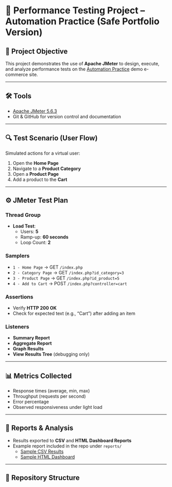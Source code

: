 # 🚀 Performance Testing Project – Automation Practice (Safe Portfolio Version)

## 📌 Project Objective
This project demonstrates the use of **Apache JMeter** to design, execute, and analyze performance tests on the [Automation Practice](http://www.automationpractice.pl/index.php) demo e-commerce site.  

---

## 🛠 Tools
- [Apache JMeter 5.6.3](https://jmeter.apache.org/)  
- Git & GitHub for version control and documentation  

---

## 🔍 Test Scenario (User Flow)
Simulated actions for a virtual user:
1. Open the **Home Page**  
2. Navigate to a **Product Category**  
3. Open a **Product Page**  
4. Add a product to the **Cart**  

---

## ⚙️ JMeter Test Plan
### Thread Group
- **Load Test**:  
  - Users: **5**  
  - Ramp-up: **60 seconds**  
  - Loop Count: **2**

### Samplers
- `1 - Home Page` → GET `/index.php`  
- `2 - Category Page` → GET `/index.php?id_category=3`  
- `3 - Product Page` → GET `/index.php?id_product=5`  
- `4 - Add to Cart` → POST `/index.php?controller=cart`  

### Assertions
- Verify **HTTP 200 OK**  
- Check for expected text (e.g., “Cart”) after adding an item  

### Listeners
- **Summary Report**  
- **Aggregate Report**  
- **Graph Results**  
- **View Results Tree** (debugging only)  

---

## 📊 Metrics Collected
- Response times (average, min, max)  
- Throughput (requests per second)  
- Error percentage  
- Observed responsiveness under light load  

---

## 📑 Reports & Analysis
- Results exported to **CSV** and **HTML Dashboard Reports**  
- Example report included in the repo under `reports/`  
  - [Sample CSV Results](reports/results.csv)  
  - [Sample HTML Dashboard](reports/html-report/index.html)  

---

## 📂 Repository Structure
